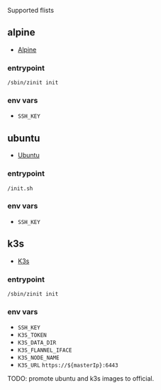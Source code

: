 Supported flists

## alpine
- [Alpine](https://hub.grid.tf/tf-official-apps/base:latest.flist)
### entrypoint

`/sbin/zinit init`

### env vars
- `SSH_KEY`

## ubuntu
- [Ubuntu](https://hub.grid.tf/omar0.3bot/omarelawady-ubuntu-20.04.flist)

### entrypoint
`/init.sh`

### env vars
- `SSH_KEY`

## k3s
- [K3s](https://hub.grid.tf/ahmed_hanafy_1/ahmedhanafy725-k3s-latest.flist) 

### entrypoint
 
 `/sbin/zinit init`

### env vars
- `SSH_KEY`
- `K3S_TOKEN`
- `K3S_DATA_DIR`
- `K3S_FLANNEL_IFACE`
- `K3S_NODE_NAME`
- `K3S_URL` `https://${masterIp}:6443`

TODO:  promote ubuntu and k3s images to official.